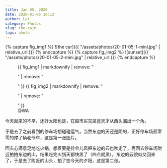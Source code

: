 ```yaml
---
title: Jan 05, 2020
date: 2020-01-05 16:13
author: Lei
category: Photos
slug: the-rain
tags: photo
---
```


{% capture fig_img1 %}
![the car]({{ "/assets/photos/20-01-05-1-mini.jpg" | relative_url }})
{% endcapture %}
{% capture fig_img2 %}
![sunset]({{ "/assets/photos/20-01-05-2-mini.jpg" | relative_url }})
{% endcapture %}

<figure>
  {{ fig_img1 | markdownify | remove: "<p>" | remove: "</p>" }}
  {{ fig_img2 | markdownify | remove: "<p>" | remove: "</p>" }}
  <figcaption>@WA</figcaption>
</figure>

今天起来的不早，还好太阳也是，在超市买完菜蓝天才从西头漏出一个角。

于是去了之前看到的停车场想碰碰运气，当然东边的天还是阴的，正好停车场孤零零的停了辆老爷车，这是第一张图片。

回去心满意足地吃火锅，想着要是待会儿风把东边的云也吹走了，再回去停车场附近拍拍东边的山，结果吃完火锅天都快黑了（四点就黑），东边的云貌似又回来了，于是去了附近的山头，拍了拍今天的夕阳，这是第二张。